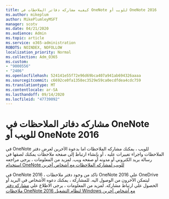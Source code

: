 ```yaml
---
title: كيفيه مشاركه دفاتر الملاحظات في OneNote للويب أو OneNote 2016
ms.author: mikeplum
author: MikePlumleyMSFT
manager: scotv
ms.date: 04/21/2020
ms.audience: Admin
ms.topic: article
ms.service: o365-administration
ROBOTS: NOINDEX, NOFOLLOW
localization_priority: Normal
ms.collection: Adm_O365
ms.custom:
- "9000556"
- "2406"
ms.openlocfilehash: 524141e55f72e96d69bca407a941ab694326aaaa
ms.sourcegitcommit: c6692ce0fa1358ec3529e59ca0ecdfdea4cdc759
ms.translationtype: MT
ms.contentlocale: ar-SA
ms.lasthandoff: 09/14/2020
ms.locfileid: "47739092"
---
```

# <a name="share-notebooks-in-onenote-for-the-web-or-onenote-2016"></a>مشاركه دفاتر الملاحظات في OneNote للويب أو OneNote 2016

في OneNote للويب ، يمكنك مشاركه الملاحظات اما بدعوة الآخرين لعرض دفتر الملاحظات واجراء تغييرات عليه ، أو بإنشاء ارتباط إلى صفحه ملاحظات يمكنك لصقها في رسالة بريد الكتروني أو مدونه أو صفحه ويب. لمزيد من المعلومات ، يرجى مراجعه [استخدام OneNote للويب لمشاركه الملاحظات مع أشخاص آخرين](https://support.office.com/article/D3481FBE-E06C-4883-B7E9-B2EE9F38AED3)

في OneNote 2016 ، تاكد من وجود دفتر ملاحظات OneNote 2016 علي OneDrive ليتمكن الآخرون من الوصول اليه. للمشاركة ، يمكنك دعوه الأشخاص في البريد أو الحصول علي ارتباط مشاركه. لمزيد من المعلومات ، يرجى الاطلاع علي [مشاركه دفتر ملاحظات OneNote 2016 لنظام التشغيل Windows مع أشخاص آخرين](https://support.office.com/article/d14b6033-7a95-4536-9216-bb0a5e0f8285)